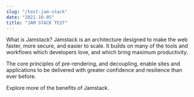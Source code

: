 ```yaml
---
slug: "/test-jam-stack"
date: "2021-10-05"
title: "JAM STACK TEST"
---
```


What is Jamstack?
Jamstack is an architecture designed to make the web faster, more secure, and easier to scale. It builds on many of the tools and workflows which developers love, and which bring maximum productivity.

The core principles of pre-rendering, and decoupling, enable sites and applications to be delivered with greater confidence and resilience than ever before.

Explore more of the benefits of Jamstack.
